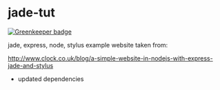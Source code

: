 # jade-tut

[![Greenkeeper badge](https://badges.greenkeeper.io/knopkem/jade-tut.svg)](https://greenkeeper.io/)

jade, express, node, stylus example website taken from:

http://www.clock.co.uk/blog/a-simple-website-in-nodejs-with-express-jade-and-stylus

+ updated dependencies

